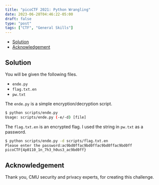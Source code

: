 ```yaml
---
title: "picoCTF 2021: Python Wrangling"
date: 2023-06-28T04:46:22-05:00
draft: false
type: "post"
tags: ["CTF", "General Skills"]
---
```


- [Solution](#solution)
- [Acknowledgement](#acknowledgement)

## Solution

You will be given the following files.

- `ende.py`
- `flag.txt.en`
- `pw.txt`

The `ende.py` is a simple encryption/decryption script.

```sh
$ python scripts/ende.py
Usage: scripts/ende.py (-e/-d) [file]
```

The `flag.txt.en` is an encrypted flag. I used the string in `pw.txt` as a password.

```sh
$ python scripts/ende.py -d scripts/flag.txt.en
Please enter the password:ac9bd0ffac9bd0ffac9bd0ffac9bd0ff
picoCTF{4p0110_1n_7h3_h0us3_ac9bd0ff}
```

## Acknowledgement

Thank you, CMU security and privacy experts, for creating this challenge.
